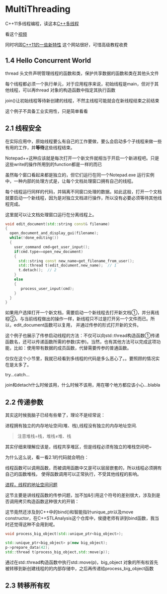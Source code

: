 # MultiThreading

C++11多线程编程，读这本[C++多线程](https://github.com/xiaoweiChen/CPP-Concurrency-In-Action-2ed-2019/blob/master/content/chapter1/1.4-chinese.md)

看这个[视频](https://www.bilibili.com/video/BV1xt411r7U2?from=search&seid=10832949688649776573)

同时巩固[C++11的一些新特性](http://c.biancheng.net/view/7909.html) 这个网站很好，可惜高级教程收费


## 1.4 Hello Concurrent World

thread 头文件声明管理线程的函数和类，保护共享数据的函数和类在其他头文件

每个线程都必须一个执行单元，对于应用程序来说，初始线程是main，但对于其他线程，可以再thread 对象的构造函数中指定其执行函数

join()让初始线程等待新创建的线程，不然主线程可能就会在新线程结束之前结束

这个例子不具备工业实用性，只是简单看看

## 2.1 线程安全 

在实际应用中，原始线程要么有自己的工作要做，要么会启动多个子线程来做一些有用的工作，并**等待**这些线程结束。

Notepad++这种应该就是每次打开一个新文件就相当于开启一个新进程吧。只是这些write的操作所用到的function都是一样的而已

虽然每个窗口看起来都是独立的，但它们运行在同一个Notepad.exe 运行实例中，一种内部的处理方式是，让每个文档处理窗口拥有自己的线程。

每个线程运行同样的代码，并隔离不同窗口处理的数据。如此这般，打开一个文档就要启动一个新线程，因为是对独立文档进行操作，所以没有必要必须等待其他线程完成。

这里就可以让文档处理窗口运行在分离线程上。

```c++
void edit_document(std::string const& filename)
{
  open_document_and_display_gui(filename);
  while(!done_editing())
  {
    user_command cmd=get_user_input();
    if(cmd.type==open_new_document)
    {
      std::string const new_name=get_filename_from_user();
      std::thread t(edit_document,new_name);  // 1
      t.detach();  // 2
    }
    else
    {
       process_user_input(cmd);
    }
  }
}
```

如果用户选择打开一个新文档，需要启动一个新线程去打开新文档①，并分离线程②。与当前线程做出的操作一样，新线程只不过是打开另一个文件而已。所以，edit_document函数可以复用， 并通过传参的形式打开新的文件。

这个例子也展示了传参启动线程的方法：不仅可以向std::thread构造函数①传递函数名，还可以传递函数所需的参数(实参)。当然，也有其他方法可以完成这项功能，比如：使用带有数据的成员函数，代替需要传参的普通函数。

仅仅在这个小节里，我就已经看到多线程的代码是多么恶心了。。要照顾的情况实在是太多了。

try...catch...

join和detach什么时候该用，什么时候不该用，用在哪个地方都应该小心...blabla

## 2.2 传递参数

其实这时候我脑子已经有些晕了，理论不是经常说：

进程拥有独立的内存地址空间(堆、栈),线程没有独立的内存地址空间.

> 注意堆栈=栈，堆栈≠堆、栈

其实仔细来理解应该是，线程共享堆区，但是线程必须有独立的堆栈空间吧~

为什么这么说，看一看2.1的代码就会明白：

线程函数可以调用函数，而被调用函数中又是可以层层嵌套的，所以线程必须拥有自己的函数堆栈， 使得函数调用可以正常执行，不受其他线程的影响。

[进程，线程的地址空间问题](https://blog.csdn.net/qq_33921804/article/details/57403414?ops_request_misc=%25257B%252522request%25255Fid%252522%25253A%252522161261315016780261971438%252522%25252C%252522scm%252522%25253A%25252220140713.130102334.pc%25255Fall.%252522%25257D&request_id=161261315016780261971438&biz_id=0&utm_medium=distribute.pc_search_result.none-task-blog-2~all~first_rank_v2~rank_v29-2-57403414.pc_search_result_cache&utm_term=%25E7%25BA%25BF%25E7%25A8%258B%25E5%2588%25B0%25E5%25BA%2595%25E6%259C%2589%25E6%25B2%25A1%25E6%259C%2589%25E7%258B%25AC%25E7%25AB%258B%25E7%259A%2584%25E5%259C%25B0%25E5%259D%2580)

这节主要是讲线程函数的传参问题，加不加&引用这个符号的差别很大，涉及到是否调用拷贝构造函数这种很大的开销：

这节竟然还涉及到C++中的bind()和智能指针unique_ptr以及move constructor，在C++STLAnalysis这个仓库中，侯捷老师有讲到bind函数，我当时还觉得这种不会用到呢。

```c++
void process_big_object(std::unique_ptr<big_object>);

std::unique_ptr<big_object> p(new big_object);
p->prepare_data(42);
std::thread t(process_big_object,std::move(p));
```
通过在std::thread构造函数中执行std::move(p)，big_object 对象的所有权首先被转移到新创建线程的的内部存储中，之后再传递给process_big_object函数

## 2.3 转移所有权

